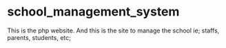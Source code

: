 # school_management_system
This is the php website. And this is the site to manage the school ie; staffs, parents, students, etc;
